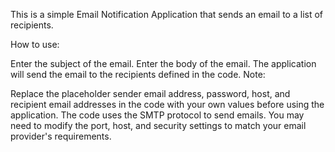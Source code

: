 This is a simple Email Notification Application that sends an email to a list of recipients.

How to use:

Enter the subject of the email.
Enter the body of the email.
The application will send the email to the recipients defined in the code.
Note:

Replace the placeholder sender email address, password, host, and recipient email addresses in the code with your own values before using the application.
The code uses the SMTP protocol to send emails. You may need to modify the port, host, and security settings to match your email provider's requirements.
